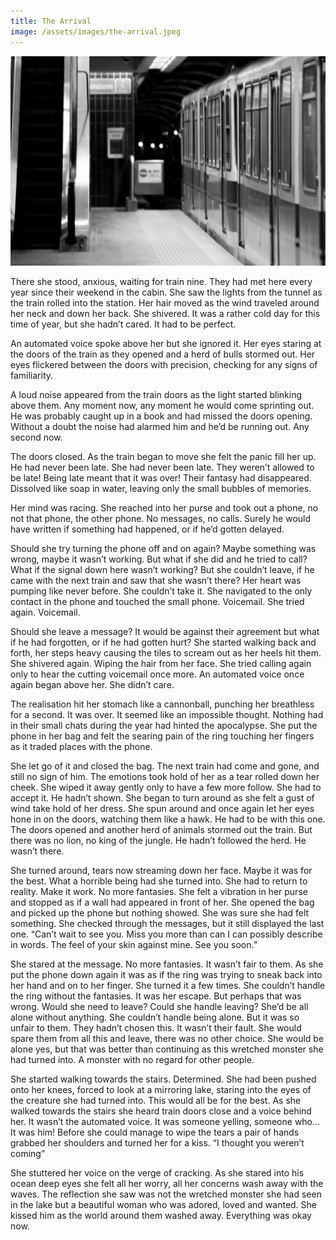 ```yaml
---
title: The Arrival
image: /assets/images/the-arrival.jpeg
---
```


![The Arrival](/assets/images/the-arrival.jpeg)

There she stood, anxious, waiting for train nine. They had met here every year since their weekend in the cabin. She saw the lights from the tunnel as the train rolled into the station. Her hair moved as the wind traveled around her neck and down her back. She shivered. It was a rather cold day for this time of year, but she hadn’t cared. It had to be perfect.


An automated voice spoke above her but she ignored it. Her eyes staring at the doors of the train as they opened and a herd of bulls stormed out. Her eyes flickered between the doors with precision, checking for any signs of familiarity.


A loud noise appeared from the train doors as the light started blinking above them. Any moment now, any moment he would come sprinting out. He was probably caught up in a book and had missed the doors opening. Without a doubt the noise had alarmed him and he’d be running out. Any second now.


The doors closed. As the train began to move she felt the panic fill her up. He had never been late. She had never been late. They weren’t allowed to be late! Being late meant that it was over! Their fantasy had disappeared. Dissolved like soap in water, leaving only the small bubbles of memories.

Her mind was racing. She reached into her purse and took out a phone, no not that phone, the other phone. No messages, no calls. Surely he would have written if something had happened, or if he’d gotten delayed.


Should she try turning the phone off and on again? Maybe something was wrong, maybe it wasn’t working. But what if she did and he tried to call? What if the signal down here wasn’t working? But she couldn’t leave, if he came with the next train and saw that she wasn’t there? Her heart was pumping like never before. She couldn’t take it. She navigated to the only contact in the phone and touched the small phone. Voicemail. She tried again. Voicemail.


Should she leave a message? It would be against their agreement but what if he had forgotten, or if he had gotten hurt?
She started walking back and forth, her steps heavy causing the tiles to scream out as her heels hit them. She shivered again. Wiping the hair from her face. She tried calling again only to hear the cutting voicemail once more. An automated voice once again began above her. She didn’t care.


The realisation hit her stomach like a cannonball, punching her breathless for a second. It was over. It seemed like an impossible thought. Nothing had in their small chats during the year had hinted the apocalypse. She put the phone in her bag and felt the searing pain of the ring touching her fingers as it traded places with the phone.


She let go of it and closed the bag. The next train had come and gone, and still no sign of him. The emotions took hold of her as a tear rolled down her cheek. She wiped it away gently only to have a few more follow. She had to accept it. He hadn’t shown. She began to turn around as she felt a gust of wind take hold of her dress. She spun around and once again let her eyes hone in on the doors, watching them like a hawk. He had to be with this one. The doors opened and another herd of animals stormed out the train. But there was no lion, no king of the jungle. He hadn’t followed the herd. He wasn’t there.


She turned around, tears now streaming down her face. Maybe it was for the best. What a horrible being had she turned into. She had to return to reality. Make it work. No more fantasies. She felt a vibration in her purse and stopped as if a wall had appeared in front of her. She opened the bag and picked up the phone but nothing showed. She was sure she had felt something. She checked through the messages, but it still displayed the last one.
“Can’t wait to see you. Miss you more than can I can possibly describe in words. The feel of your skin against mine. See you soon.”


She stared at the message. No more fantasies. It wasn’t fair to them. As she put the phone down again it was as if the ring was trying to sneak back into her hand and on to her finger. She turned it a few times. She couldn’t handle the ring without the fantasies. It was her escape. But perhaps that was wrong. Would she need to leave? Could she handle leaving? She’d be all alone without anything. She couldn’t handle being alone. But it was so unfair to them. They hadn’t chosen this. It wasn’t their fault.
She would spare them from all this and leave, there was no other choice. She would be alone yes, but that was better than continuing as this wretched monster she had turned into. A monster with no regard for other people.


She started walking towards the stairs. Determined. She had been pushed onto her knees, forced to look at a mirroring lake, staring into the eyes of the creature she had turned into. This would all be for the best. As she walked towards the stairs she heard train doors close and a voice behind her. It wasn’t the automated voice. It was someone yelling, someone who… It was him! Before she could manage to wipe the tears a pair of hands grabbed her shoulders and turned her for a kiss.
“I thought you weren’t coming”


She stuttered her voice on the verge of cracking. As she stared into his ocean deep eyes she felt all her worry, all her concerns wash away with the waves. The reflection she saw was not the wretched monster she had seen in the lake but a beautiful woman who was adored, loved and wanted. She kissed him as the world around them washed away. Everything was okay now.

